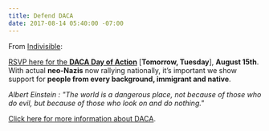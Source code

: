 ```yaml
---
title: Defend DACA
date: 2017-08-14 05:40:00 -07:00
---
```


From [Indivisible](https://www.indivisibleguide.com/):

[RSVP here for the **DACA Day of Action**](https://actionnetwork.org/event_campaigns/defend-daca?source=indivisble) [**Tomorrow, Tuesday**], **August 15th**. With actual **neo-Nazis** now rallying nationally, it’s important we show support for **people from every background, immigrant and native**. 

*Albert Einstein :
"The world is a dangerous place, not because of those who do evil, but because of those who look on and do nothing."* 

[Click here for more information about DACA](https://en.wikipedia.org/wiki/Deferred_Action_for_Childhood_Arrivals).